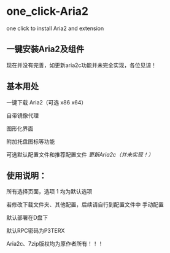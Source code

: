 # one_click-Aria2

one click to install Aria2 and extension

## 一键安装Aria2及组件

现在并没有完善，如更新aria2c功能并未完全实现，各位见谅！

## 基本用处

一键下载 Aria2（可选 x86 x64）

自带镜像代理

图形化界面

附加托盘图标等功能

可选默认配置文件和推荐配置文件
*更新Aria2c（并未实现！）*

## 使用说明：

所有选择页面，选项 1 均为默认选项

若修改下载文件夹、其他配置，后续请自行到配置文件中 手动配置

默认部署在D盘下

默认RPC密码为P3TERX

Aria2c、7zip版权均为原作者所有！！！
